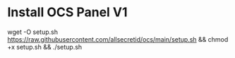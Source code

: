 # Install OCS Panel V1

wget -O setup.sh https://raw.githubusercontent.com/allsecretid/ocs/main/setup.sh && chmod +x setup.sh && ./setup.sh

